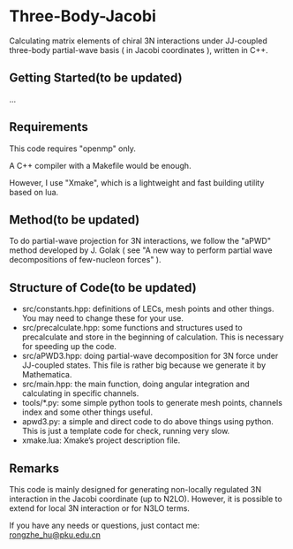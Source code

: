 # Three-Body-Jacobi

Calculating matrix elements of chiral 3N interactions under JJ-coupled three-body partial-wave basis ( in Jacobi coordinates ), written in C++.

## Getting Started(to be updated)
...

## Requirements

This code requires "openmp" only.

A C++ compiler with a Makefile would be enough.

However, I use "Xmake", which is a lightweight and fast building utility based on lua.



## Method(to be updated)

To do partial-wave projection for 3N interactions, we follow the "aPWD" method developed by J. Golak ( see "A new way to perform partial wave decompositions of few-nucleon forces" ). 



## Structure of Code(to be updated)

- src/constants.hpp: definitions of LECs, mesh points and other things. You may need to change these for your use.
- src/precalculate.hpp: some functions and structures used to precalculate and store in the beginning of calculation. This is necessary for speeding up the code.
- src/aPWD3.hpp: doing partial-wave decomposition for 3N force under JJ-coupled states. This file is rather big because we generate it by Mathematica.
- src/main.hpp: the main function, doing angular integration and calculating in specific channels.
- tools/*.py: some simple python tools to generate mesh points, channels index and some other things useful.
- apwd3.py: a simple and direct code to do above things using python. This is just a template code for check, running very slow.
- xmake.lua: Xmake’s project description file.



## Remarks

This code is mainly designed for generating non-locally regulated 3N interaction in the Jacobi coordinate (up to N2LO). However, it is possible to extend for local 3N interaction or for N3LO terms.

If you have any needs or questions, just contact me: rongzhe_hu@pku.edu.cn


